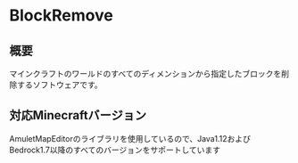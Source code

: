 # BlockRemove

## 概要
マインクラフトのワールドのすべてのディメンションから指定したブロックを削除するソフトウェアです。

## 対応Minecraftバージョン
AmuletMapEditorのライブラリを使用しているので、Java1.12およびBedrock1.7以降のすべてのバージョンをサポートしています